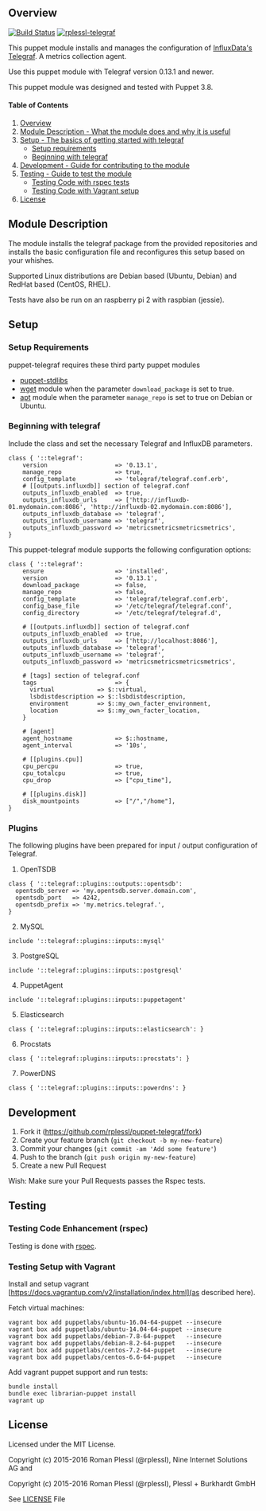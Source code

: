 ## Overview
[![Build Status](https://travis-ci.org/rplessl/puppet-telegraf.svg?branch=master)](https://travis-ci.org/rplessl/puppet-telegraf?branch=master)
[![rplessl-telegraf](https://img.shields.io/puppetforge/v/rplessl/telegraf.svg)](https://forge.puppetlabs.com/rplessl/telegraf)

This puppet module installs and manages the configuration of [InfluxData's Telegraf](https://github.com/influxdata/telegraf). A metrics collection agent.

Use this puppet module with Telegraf version 0.13.1 and newer.

This puppet module was designed and tested with Puppet 3.8.

#### Table of Contents

1. [Overview](#overview)
2. [Module Description - What the module does and why it is useful](#module-description)
3. [Setup - The basics of getting started with telegraf](#setup)
    * [Setup requirements](#setup-requirements)
    * [Beginning with telegraf](#beginning-with-telegraf)
4.  [Development - Guide for contributing to the module](#development)
5.  [Testing - Guide to test the module](#testing)
    * [Testing Code with rspec tests](#testing-code-enhancement-rspec)
    * [Testing Code with Vagrant setup](#testing-setup-with-vagrant)
6.  [License](#License)

## Module Description

The module installs the telegraf package from the provided repositories and installs the basic configuration file and reconfigures this setup based on your whishes.

Supported Linux distributions are Debian based (Ubuntu, Debian) and RedHat based (CentOS, RHEL).

Tests have also be run on an raspberry pi 2 with raspbian (jessie).

## Setup

### Setup Requirements

puppet-telegraf requires these third party puppet modules

  * [puppet-stdlibs](https://github.com/puppetlabs/puppetlabs-stdlib)
  * [wget](https://forge.puppetlabs.com/maestrodev/wget) module when the parameter `download_package` is set to true.
  * [apt](https://github.com/puppetlabs/puppetlabs-apt) module when the 
  parameter `manage_repo` is set to true on Debian or Ubuntu.

### Beginning with telegraf

Include the class and set the necessary Telegraf and InfluxDB parameters.

```puppet
class { '::telegraf':
    version                   => '0.13.1',
    manage_repo               => true,
    config_template           => 'telegraf/telegraf.conf.erb',
    # [[outputs.influxdb]] section of telegraf.conf
    outputs_influxdb_enabled  => true,
    outputs_influxdb_urls     => ['http://influxdb-01.mydomain.com:8086', 'http://influxdb-02.mydomain.com:8086'],
    outputs_influxdb_database => 'telegraf',
    outputs_influxdb_username => 'telegraf',
    outputs_influxdb_password => 'metricsmetricsmetricsmetrics',
}
```

This puppet-telegraf module supports the following configuration options:

```puppet
class { '::telegraf':
    ensure                    => 'installed',
    version                   => '0.13.1',
    download_package          => false,
    manage_repo               => false,
    config_template           => 'telegraf/telegraf.conf.erb',
    config_base_file          => '/etc/telegraf/telegraf.conf',
    config_directory          => '/etc/telegraf/telegraf.d',

    # [[outputs.influxdb]] section of telegraf.conf
    outputs_influxdb_enabled  => true,
    outputs_influxdb_urls     => ['http://localhost:8086'],
    outputs_influxdb_database => 'telegraf',
    outputs_influxdb_username => 'telegraf',
    outputs_influxdb_password => 'metricsmetricsmetricsmetrics',

    # [tags] section of telegraf.conf
    tags                      => {
      virtual            => $::virtual,
      lsbdistdescription => $::lsbdistdescription,
      environment        => $::my_own_facter_environment,
      location           => $::my_own_facter_location,
    }

    # [agent]
    agent_hostname            => $::hostname,
    agent_interval            => '10s',

    # [[plugins.cpu]]
    cpu_percpu                => true,
    cpu_totalcpu              => true,
    cpu_drop                  => ["cpu_time"],

    # [[plugins.disk]]
    disk_mountpoints          => ["/","/home"],
}
```

### Plugins

The following plugins have been prepared for input / output configuration of Telegraf.

1. OpenTSDB
  ```puppet
  class { '::telegraf::plugins::outputs::opentsdb':
    opentsdb_server => 'my.opentsdb.server.domain.com',
    opentsdb_port   => 4242,
    opentsdb_prefix => 'my.metrics.telegraf.',
  }
  ```

2. MySQL
  ```puppet
  include '::telegraf::plugins::inputs::mysql'
  ```

3. PostgreSQL
  ```puppet
  include '::telegraf::plugins::inputs::postgresql'
  ```

4. PuppetAgent
  ```puppet
  include '::telegraf::plugins::inputs::puppetagent'
  ```

5. Elasticsearch
  ```puppet
  class { '::telegraf::plugins::inputs::elasticsearch': }
  ```

6. Procstats
  ```puppet
  class { '::telegraf::plugins::inputs::procstats': }
  ```

7. PowerDNS
  ```puppet
  class { '::telegraf::plugins::inputs::powerdns': }
  ```

## Development

1. Fork it (https://github.com/rplessl/puppet-telegraf/fork)
2. Create your feature branch (`git checkout -b my-new-feature`)
3. Commit your changes (`git commit -am 'Add some feature'`)
4. Push to the branch (`git push origin my-new-feature`)
5. Create a new Pull Request

Wish: Make sure your Pull Requests passes the Rspec tests.

## Testing

### Testing Code Enhancement (rspec)

Testing is done with [rspec](http://rspec-puppet.com/).

### Testing Setup with Vagrant

Install and setup vagrant [https://docs.vagrantup.com/v2/installation/index.html](as described here).

Fetch virtual machines:
```ShellSession
vagrant box add puppetlabs/ubuntu-16.04-64-puppet --insecure
vagrant box add puppetlabs/ubuntu-14.04-64-puppet --insecure
vagrant box add puppetlabs/debian-7.8-64-puppet   --insecure
vagrant box add puppetlabs/debian-8.2-64-puppet   --insecure
vagrant box add puppetlabs/centos-7.2-64-puppet   --insecure
vagrant box add puppetlabs/centos-6.6-64-puppet   --insecure
```

Add vagrant puppet support and run tests:
```ShellSession
bundle install
bundle exec librarian-puppet install
vagrant up
```

## License

Licensed under the MIT License.

Copyright (c) 2015-2016 Roman Plessl (@rplessl), Nine Internet Solutions AG and

Copyright (c) 2015-2016 Roman Plessl (@rplessl), Plessl + Burkhardt GmbH

See [LICENSE](https://github.com/rplessl/puppet-telegraf/blob/master/LICENSE) File





